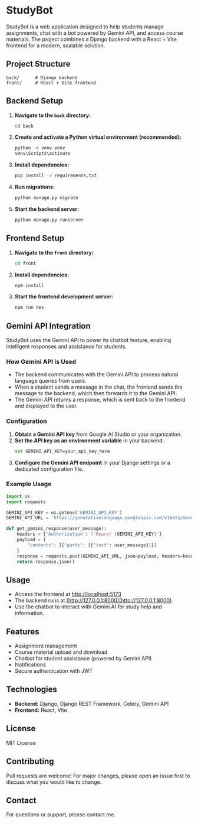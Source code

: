 # StudyBot

StudyBot is a web application designed to help students manage assignments, chat with a bot powered by Gemini API, and access course materials. The project combines a Django backend with a React + Vite frontend for a modern, scalable solution.

## Project Structure

```
back/      # Django backend
front/     # React + Vite frontend
```

## Backend Setup

1. **Navigate to the `back` directory:**
    ```sh
    cd back
    ```

2. **Create and activate a Python virtual environment (recommended):**
    ```sh
    python -m venv venv
    venv\Scripts\activate
    ```

3. **Install dependencies:**
    ```sh
    pip install -r requirements.txt
    ```

4. **Run migrations:**
    ```sh
    python manage.py migrate
    ```

5. **Start the backend server:**
    ```sh
    python manage.py runserver
    ```

## Frontend Setup

1. **Navigate to the `front` directory:**
    ```sh
    cd front
    ```

2. **Install dependencies:**
    ```sh
    npm install
    ```

3. **Start the frontend development server:**
    ```sh
    npm run dev
    ```

## Gemini API Integration

StudyBot uses the Gemini API to power its chatbot feature, enabling intelligent responses and assistance for students.

### How Gemini API is Used

- The backend communicates with the Gemini API to process natural language queries from users.
- When a student sends a message in the chat, the frontend sends the message to the backend, which then forwards it to the Gemini API.
- The Gemini API returns a response, which is sent back to the frontend and displayed to the user.

### Configuration

1. **Obtain a Gemini API key** from Google AI Studio or your organization.
2. **Set the API key as an environment variable** in your backend:
    ```sh
    set GEMINI_API_KEY=your_api_key_here
    ```
3. **Configure the Gemini API endpoint** in your Django settings or a dedicated configuration file.

### Example Usage

```python
import os
import requests

GEMINI_API_KEY = os.getenv('GEMINI_API_KEY')
GEMINI_API_URL = 'https://generativelanguage.googleapis.com/v1beta/models/gemini-pro:generateContent'

def get_gemini_response(user_message):
    headers = {'Authorization': f'Bearer {GEMINI_API_KEY}'}
    payload = {
        "contents": [{"parts": [{"text": user_message}]}]
    }
    response = requests.post(GEMINI_API_URL, json=payload, headers=headers)
    return response.json()
```

## Usage

- Access the frontend at [http://localhost:5173](http://localhost:5173)
- The backend runs at [http://127.0.0.1:8000](http://127.0.0.1:8000)
- Use the chatbot to interact with Gemini AI for study help and information.

## Features

- Assignment management
- Course material upload and download
- Chatbot for student assistance (powered by Gemini API)
- Notifications
- Secure authentication with JWT

## Technologies

- **Backend:** Django, Django REST Framework, Celery, Gemini API
- **Frontend:** React, Vite

## License

MIT License

## Contributing

Pull requests are welcome! For major changes, please open an issue first to discuss what you would like to change.

## Contact

For questions or support, please contact me.